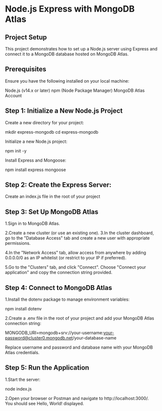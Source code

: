 # Node.js Express with MongoDB Atlas

## Project Setup

This project demonstrates how to set up a Node.js server using Express and connect it to a MongoDB database hosted on MongoDB Atlas.

## Prerequisites

Ensure you have the following installed on your local machine:

Node.js (v14.x or later)
npm (Node Package Manager)
MongoDB Atlas Account

## Step 1: Initialize a New Node.js Project

Create a new directory for your project:

mkdir express-mongodb
cd express-mongodb

Initialize a new Node.js project:

npm init -y

Install Express and Mongoose:

npm install express mongoose

## Step 2: Create the Express Server:

Create an index.js file in the root of your project

## Step 3: Set Up MongoDB Atlas

1.Sign in to MongoDB Atlas.

2.Create a new cluster (or use an existing one).
3.In the cluster dashboard, go to the "Database Access" tab and create a new user with appropriate permissions.

4.In the "Network Access" tab, allow access from anywhere by adding 0.0.0.0/0 as an IP whitelist (or restrict to your IP if preferred).

5.Go to the "Clusters" tab, and click "Connect". Choose "Connect your application" and copy the connection string provided.

## Step 4: Connect to MongoDB Atlas

1.Install the dotenv package to manage environment variables:

npm install dotenv

2.Create a .env file in the root of your project and add your MongoDB Atlas connection string:

MONGODB_URI=mongodb+srv://your-username:your-password@cluster0.mongodb.net/your-database-name

Replace username and password and database name with your MongoDB Atlas credentials.

## Step 5: Run the Application

1.Start the server:

node index.js

2.Open your browser or Postman and navigate to http://localhost:3000/. You should see Hello, World! displayed.
